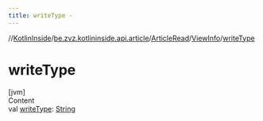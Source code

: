 ```yaml
---
title: writeType -
---
```

//[KotlinInside](../../../index.md)/[be.zvz.kotlininside.api.article](../../index.md)/[ArticleRead](../index.md)/[ViewInfo](index.md)/[writeType](write-type.md)



# writeType  
[jvm]  
Content  
val [writeType](write-type.md): [String](https://kotlinlang.org/api/latest/jvm/stdlib/kotlin/-string/index.html)  



